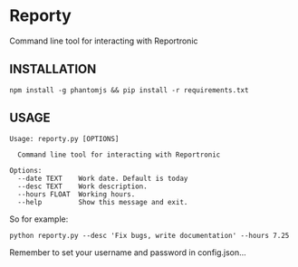 # Reporty
Command line tool for interacting with Reportronic

## INSTALLATION
```
npm install -g phantomjs && pip install -r requirements.txt
```

## USAGE
```
Usage: reporty.py [OPTIONS]

  Command line tool for interacting with Reportronic

Options:
  --date TEXT    Work date. Default is today
  --desc TEXT    Work description.
  --hours FLOAT  Working hours.
  --help         Show this message and exit.
```

So for example:

```
python reporty.py --desc 'Fix bugs, write documentation' --hours 7.25

```

Remember to set your username and password in config.json...
